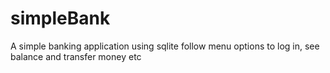 # simpleBank
A simple banking application using sqlite
follow menu options to log in, see balance and transfer money etc
